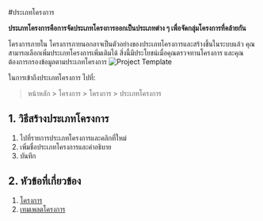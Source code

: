 <!-- add-breadcrumbs -->
#ประเภทโครงการ

**ประเภทโครงการคือการจัดประเภทโครงการออกเป็นประเภทต่าง ๆ เพื่อจัดกลุ่มโครงการที่คล้ายกัน**

โครงการภายใน โครงการภายนอกอาจเป็นตัวอย่างของประเภทโครงการและสร้างขึ้นในระบบแล้ว คุณสามารถเลือกเพิ่มประเภทโครงการเพิ่มเติมได้ สิ่งนี้มีประโยชน์เมื่อคุณตรวจทานโครงการ และคุณต้องการกรองข้อมูลตามประเภทโครงการ
<img class="screenshot" alt="Project Template" src="{{docs_base_url}}/assets/img/project/projects-project-type1.png">

ในการเข้าถึงประเภทโครงการ ไปที่:

> หน้าหลัก > โครงการ > โครงการ > ประเภทโครงการ

## 1. วิธีสร้างประเภทโครงการ

  1. ไปที่รายการประเภทโครงการและคลิกที่ใหม่
  2. เพิ่มชื่อประเภทโครงการและคำอธิบาย
  3. บันทึก

## 2. หัวข้อที่เกี่ยวข้อง
  1. [โครงการ](/docs/user/manual/th/projects/project)
  2. [เทมเพลตโครงการ](/docs/user/manual/th/projects/project-template)
